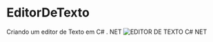 # EditorDeTexto
Criando um editor de Texto em C# . NET
![EDITOR DE TEXTO C# NET](https://user-images.githubusercontent.com/100646312/170489772-0813d377-8efb-4c82-9d46-f1f91cbfa745.png)


